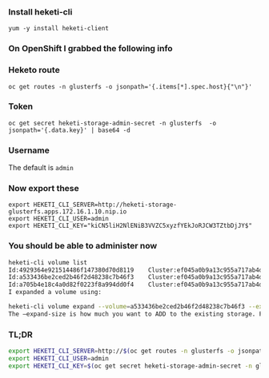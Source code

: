 

### Install heketi-cli 

```yum -y install heketi-client```

### On OpenShift I grabbed the following info
### Heketo route
```oc get routes -n glusterfs -o jsonpath='{.items[*].spec.host}{"\n"}'```

### Token
```oc get secret heketi-storage-admin-secret -n glusterfs  -o jsonpath='{.data.key}' | base64 -d```

### Username
The default is `admin`

### Now export these
```
export HEKETI_CLI_SERVER=http://heketi-storage-glusterfs.apps.172.16.1.10.nip.io
export HEKETI_CLI_USER=admin
export HEKETI_CLI_KEY="kiCN5liH2NlENiB3VVZC5xyzfYEkJoRJCW3TZtbDjJY$"
```


### You should be able to administer now
```sh
heketi-cli volume list
Id:4929364e921514486f147380d70d8119    Cluster:ef045a0b9a13c955a717ab4d6b4e1e3b    Name:heketidbstorage
Id:a533436be2ced2b46f2d48238c7b46f3    Cluster:ef045a0b9a13c955a717ab4d6b4e1e3b    Name:glusterfs-registry-volume
Id:a705b4e18c4a0d82f0223f8a994dd0f4    Cluster:ef045a0b9a13c955a717ab4d6b4e1e3b    Name:vol_a705b4e18c4a0d82f0223f8a994dd0f4
I expanded a volume using:

heketi-cli volume expand --volume=a533436be2ced2b46f2d48238c7b46f3 --expand-size=5
The –expand-size is how much you want to ADD to the existing storage. For example; if the volume was 10GB and you passwd –expand-size=5, it'll now be 15GB.
```


### TL;DR
```sh
export HEKETI_CLI_SERVER=http://$(oc get routes -n glusterfs -o jsonpath='{.items[*].spec.host}{"\n"}')
export HEKETI_CLI_USER=admin
export HEKETI_CLI_KEY=$(oc get secret heketi-storage-admin-secret -n glusterfs  -o jsonpath='{.data.key}' | base64 -d)
```
